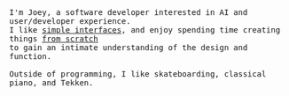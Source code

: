 <p>
  <samp>
    I'm Joey, a software developer interested in AI and user/developer experience.
    <br/>
    I like <a href="https://joeytan.dev/ritual">simple interfaces</a>, and enjoy spending time creating things <a href="https://github.com/JTan2231/hive">from scratch</a>
    <br/>
    to gain an intimate understanding of the design and function.
    <br/>
    <br/>
    Outside of programming, I like skateboarding, classical piano, and Tekken.
  </samp>
</p>
